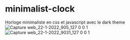 # minimalist-clock
Horloge minimaliste en css et javascript avec le dark theme
![Capture web_22-1-2022_905_127 0 0 1](https://user-images.githubusercontent.com/75976059/150630224-9252f3df-2d85-4779-b22b-efc544092e7c.jpeg)
![Capture web_22-1-2022_9031_127 0 0 1](https://user-images.githubusercontent.com/75976059/150630225-430adf21-2c52-42e2-ab14-f471943ab3ec.jpeg)
